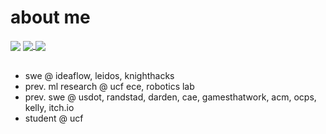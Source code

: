 # about me

<div align="left">
  <img src="https://komarev.com/ghpvc/?username=must108&&style=flat-square" align="center" />
  <a href="https://wakatime.com/@018ed2fd-3e51-4094-9aed-f270538e625e">
    <img src="https://wakatime.com/badge/user/018ed2fd-3e51-4094-9aed-f270538e625e.svg" align="center" />
  </a>
  <a href="https://discordapp.com/users/385903323666055178" >
      <img src="https://img.shields.io/badge/-must108-5865F2?style=flat-square&logo=Discord&logoColor=white&link=discord.com%2Fusers%2F385903323666055178" align="center" />
  </a>
</div>
<br />

* swe @ ideaflow, leidos, knighthacks
* prev. ml research @ ucf ece, robotics lab
* prev. swe @ usdot, randstad, darden, cae, gamesthatwork, acm, ocps, kelly, itch.io
* student @ ucf

